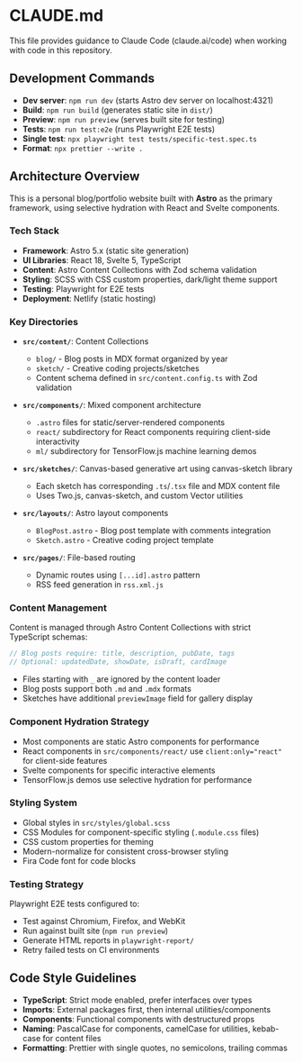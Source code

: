 # CLAUDE.md

This file provides guidance to Claude Code (claude.ai/code) when working with code in this repository.

## Development Commands

- **Dev server**: `npm run dev` (starts Astro dev server on localhost:4321)
- **Build**: `npm run build` (generates static site in `dist/`)
- **Preview**: `npm run preview` (serves built site for testing)
- **Tests**: `npm run test:e2e` (runs Playwright E2E tests)
- **Single test**: `npx playwright test tests/specific-test.spec.ts`
- **Format**: `npx prettier --write .`

## Architecture Overview

This is a personal blog/portfolio website built with **Astro** as the primary framework, using selective hydration with React and Svelte components.

### Tech Stack
- **Framework**: Astro 5.x (static site generation)
- **UI Libraries**: React 18, Svelte 5, TypeScript
- **Content**: Astro Content Collections with Zod schema validation
- **Styling**: SCSS with CSS custom properties, dark/light theme support
- **Testing**: Playwright for E2E tests
- **Deployment**: Netlify (static hosting)

### Key Directories

- **`src/content/`**: Content Collections
  - `blog/` - Blog posts in MDX format organized by year
  - `sketch/` - Creative coding projects/sketches
  - Content schema defined in `src/content.config.ts` with Zod validation

- **`src/components/`**: Mixed component architecture
  - `.astro` files for static/server-rendered components
  - `react/` subdirectory for React components requiring client-side interactivity
  - `ml/` subdirectory for TensorFlow.js machine learning demos

- **`src/sketches/`**: Canvas-based generative art using canvas-sketch library
  - Each sketch has corresponding `.ts`/`.tsx` file and MDX content file
  - Uses Two.js, canvas-sketch, and custom Vector utilities

- **`src/layouts/`**: Astro layout components
  - `BlogPost.astro` - Blog post template with comments integration
  - `Sketch.astro` - Creative coding project template

- **`src/pages/`**: File-based routing
  - Dynamic routes using `[...id].astro` pattern
  - RSS feed generation in `rss.xml.js`

### Content Management

Content is managed through Astro Content Collections with strict TypeScript schemas:

```typescript
// Blog posts require: title, description, pubDate, tags
// Optional: updatedDate, showDate, isDraft, cardImage
```

- Files starting with `_` are ignored by the content loader
- Blog posts support both `.md` and `.mdx` formats
- Sketches have additional `previewImage` field for gallery display

### Component Hydration Strategy

- Most components are static Astro components for performance
- React components in `src/components/react/` use `client:only="react"` for client-side features
- Svelte components for specific interactive elements
- TensorFlow.js demos use selective hydration for performance

### Styling System

- Global styles in `src/styles/global.scss`
- CSS Modules for component-specific styling (`.module.css` files)
- CSS custom properties for theming
- Modern-normalize for consistent cross-browser styling
- Fira Code font for code blocks

### Testing Strategy

Playwright E2E tests configured to:
- Test against Chromium, Firefox, and WebKit
- Run against built site (`npm run preview`)
- Generate HTML reports in `playwright-report/`
- Retry failed tests on CI environments

## Code Style Guidelines

- **TypeScript**: Strict mode enabled, prefer interfaces over types
- **Imports**: External packages first, then internal utilities/components
- **Components**: Functional components with destructured props
- **Naming**: PascalCase for components, camelCase for utilities, kebab-case for content files
- **Formatting**: Prettier with single quotes, no semicolons, trailing commas